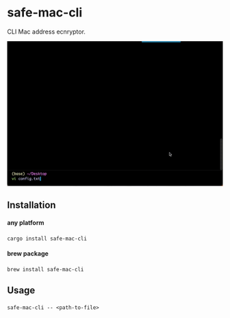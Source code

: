 # safe-mac-cli
CLI Mac address ecnryptor.

![](https://github.com/l3r8yJ/safe-mac-cli/blob/master/demo/gif-demo.gif)

## Installation

#### any platform

`cargo install safe-mac-cli`

#### brew package

`brew install safe-mac-cli`

## Usage

`safe-mac-cli -- <path-to-file>`
